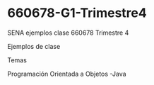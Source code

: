 # 660678-G1-Trimestre4
SENA ejemplos clase  660678 Trimestre 4

Ejemplos de clase

Temas

Programación Orientada a Objetos
-Java
